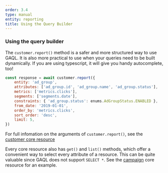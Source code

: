 ```yaml
---
order: 3.4
type: manual
entity: reporting
title: Using the Query Builder
---
```



### Using the query builder

The `customer.report()` method is a safer and more structured way to use GAQL. It is also more practical to use when your queries need to be built dynamically. If you are using typescript, it will give you handy autocomplete, too!

```javascript
const response = await customer.report({
    entity: 'ad_group', 
    attributes: ['ad_group.id', 'ad_group.name', 'ad_group.status'], 
    metrics: ['metrics.clicks'],
    segments: ['segments.date'], 
    constraints: { 'ad_group.status': enums.AdGroupStatus.ENABLED }, 
    from_date: '2019-01-01', 
    order_by: 'metrics.clicks', 
    sort_order: 'desc',
    limit: 5, 
})

```

For full infomation on the arguments of `customer.report()`, see the [customer core resource](/#report)

Every core resource also has `get()` and `list()` methods, which offer a convenient way to select every attribute of a resource. This can be quite valuable since GAQL does not support `SELECT *`. See the [campaign](/#get-campaign) core resource for an example.

